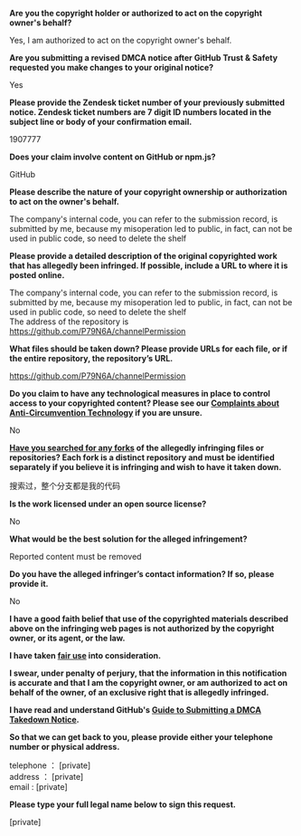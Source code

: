 **Are you the copyright holder or authorized to act on the copyright owner's behalf?**

Yes, I am authorized to act on the copyright owner's behalf.

**Are you submitting a revised DMCA notice after GitHub Trust & Safety requested you make changes to your original notice?**

Yes

**Please provide the Zendesk ticket number of your previously submitted notice. Zendesk ticket numbers are 7 digit ID numbers located in the subject line or body of your confirmation email.**

1907777

**Does your claim involve content on GitHub or npm.js?**

GitHub

**Please describe the nature of your copyright ownership or authorization to act on the owner's behalf.**

The company's internal code, you can refer to the submission record, is submitted by me, because my misoperation led to public, in fact, can not be used in public code, so need to delete the shelf

**Please provide a detailed description of the original copyrighted work that has allegedly been infringed. If possible, include a URL to where it is posted online.**

The company's internal code, you can refer to the submission record, is submitted by me, because my misoperation led to public, in fact, can not be used in public code, so need to delete the shelf  
The address of the repository is https://github.com/P79N6A/channelPermission

**What files should be taken down? Please provide URLs for each file, or if the entire repository, the repository’s URL.**

https://github.com/P79N6A/channelPermission

**Do you claim to have any technological measures in place to control access to your copyrighted content? Please see our <a href="https://docs.github.com/articles/guide-to-submitting-a-dmca-takedown-notice#complaints-about-anti-circumvention-technology">Complaints about Anti-Circumvention Technology</a> if you are unsure.**

No

**<a href="https://docs.github.com/articles/dmca-takedown-policy#b-what-about-forks-or-whats-a-fork">Have you searched for any forks</a> of the allegedly infringing files or repositories? Each fork is a distinct repository and must be identified separately if you believe it is infringing and wish to have it taken down.**

搜索过，整个分支都是我的代码

**Is the work licensed under an open source license?**

No

**What would be the best solution for the alleged infringement?**

Reported content must be removed

**Do you have the alleged infringer’s contact information? If so, please provide it.**

No

**I have a good faith belief that use of the copyrighted materials described above on the infringing web pages is not authorized by the copyright owner, or its agent, or the law.**

**I have taken <a href="https://www.lumendatabase.org/topics/22">fair use</a> into consideration.**

**I swear, under penalty of perjury, that the information in this notification is accurate and that I am the copyright owner, or am authorized to act on behalf of the owner, of an exclusive right that is allegedly infringed.**

**I have read and understand GitHub's <a href="https://docs.github.com/articles/guide-to-submitting-a-dmca-takedown-notice/">Guide to Submitting a DMCA Takedown Notice</a>.**

**So that we can get back to you, please provide either your telephone number or physical address.**

telephone ： [private]  
address ： [private]  
email : [private]  

**Please type your full legal name below to sign this request.**

[private]
